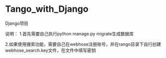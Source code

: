 # Tango_with_Django
Django项目

说明：
1.首先需要自己执行python manage.py migrate生成数据库

2.如果使用搜索功能，需要自己在webhose注册账号，并在rango目录下自行创建webhose_search.key文件，在文件中填写密钥
